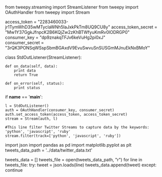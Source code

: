 from tweepy.streaming import StreamListener
from tweepy import OAuthHandler
from tweepy import Stream


access_token = "2283460033-jr1TymWhD35wMTycIaWNh5IaJxkPkTm8UQ9CU8y"
access_token_secret = "Mw1Y37GgkJfnpcK2B6KQjZw2zKhBTWfyuKmRv0lODRGP0"
consumer_key = "dp9znakqTFJv6keVuHg2pi0xJ"     
consumer_secret = "3rQK3PONSqWSspSbmBGAxdV9EvuSwvuSnSUSGmMJnuEkNxBMoY"



class StdOutListener(StreamListener):

    def on_data(self, data):
        print data
        return True

    def on_error(self, status):
        print status


if __name__ == '__main__':

    l = StdOutListener()
    auth = OAuthHandler(consumer_key, consumer_secret)
    auth.set_access_token(access_token, access_token_secret)
    stream = Stream(auth, l)

    #This line filter Twitter Streams to capture data by the keywords: 'python', 'javascript', 'ruby'
    stream.filter(track=['python', 'javascript', 'ruby'])

import json
import pandas as pd
import matplotlib.pyplot as plt
tweets_data_path = '../data/twitter_data.txt'

tweets_data = []
tweets_file = open(tweets_data_path, "r")
for line in tweets_file:
    try:
        tweet = json.loads(line)
        tweets_data.append(tweet)
    except:
        continue 

